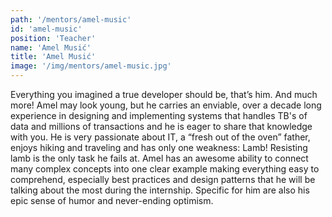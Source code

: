 ```yaml
---
path: '/mentors/amel-music'
id: 'amel-music'
position: 'Teacher'
name: 'Amel Musić'
title: 'Amel Musić'
image: '/img/mentors/amel-music.jpg'
---
```


Everything you imagined a true developer should be, that’s him. And much more! Amel may look young, but he carries an enviable, over a decade long experience in designing and implementing systems that handles TB's of data and millions of transactions and he is eager to share that knowledge with you.
He is very passionate about IT, a “fresh out of the oven” father, enjoys hiking and traveling and has only one weakness: Lamb! Resisting lamb is the only task he fails at.
Amel has an awesome ability to connect many complex concepts into one clear example making everything easy to comprehend, especially best practices and design patterns that he will be talking about the most during the internship. Specific for him are also his epic sense of humor and never-ending optimism.
